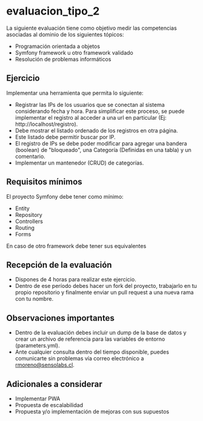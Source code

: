 # evaluacion_tipo_2

La siguiente evaluación tiene como objetivo medir las competencias asociadas al dominio de los siguientes tópicos:

- Programación orientada a objetos
- Symfony framework u otro framework validado 
- Resolución de problemas informáticos


## Ejercicio
Implementar una herramienta que permita lo siguiente:

- Registrar las IPs de los usuarios que se conectan al sistema considerando fecha y hora. Para simplificar este proceso, se puede implementar el registro al acceder a una url en particular (Ej: http://localhost/registro).
- Debe mostrar el listado ordenado de los registros en otra página.
- Este listado debe permitir buscar por IP.
- El registro de IPs se debe poder modificar para agregar una bandera (boolean) de "bloqueado", una Categoría (Definidas en una tabla) y un comentario.
- Implementar un mantenedor (CRUD) de categorías.


## Requisitos mínimos
El proyecto Symfony debe tener como mínimo:

- Entity
- Repository
- Controllers
- Routing
- Forms

En caso de otro framework debe tener sus equivalentes

## Recepción de la evaluación

- Dispones de 4 horas para realizar este ejercicio.
- Dentro de ese período debes hacer un fork del proyecto, trabajarlo en tu propio repositorio y finalmente enviar un pull request a una nueva rama con tu nombre.


## Observaciones importantes

- Dentro de la evaluación debes incluir un dump de la base de datos y crear un archivo de referencia para las variables de entorno (parameters.yml).
- Ante cualquier consulta dentro del tiempo disponible, puedes comunicarte sin problemas vía correo electrónico a rmoreno@sensolabs.cl.

## Adicionales a considerar
- Implementar PWA
- Propuesta de escalabilidad
- Propuesta y/o implementación de mejoras con sus supuestos
